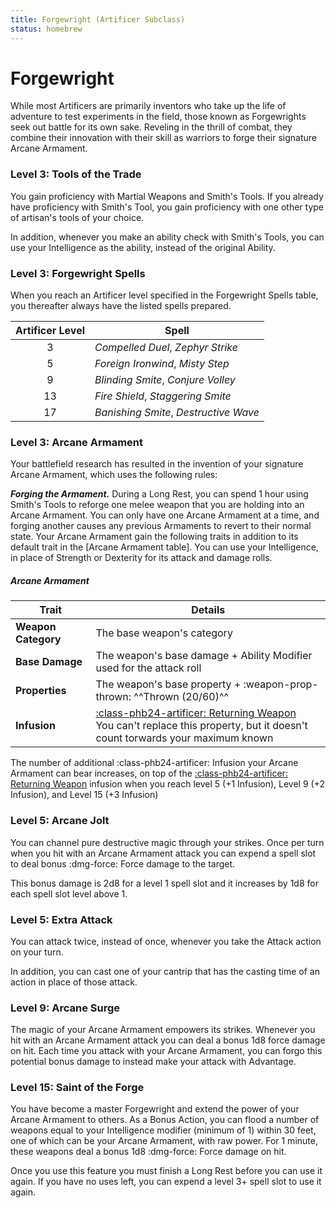 ```yaml
---
title: Forgewright (Artificer Subclass)
status: homebrew
---
```


# Forgewright

While most Artificers are primarily inventors who take up the life of adventure to test experiments in the field, those known as Forgewrights seek out battle for its own sake. Reveling in the thrill of combat, they combine their innovation with their skill as warriors to forge their signature Arcane Armament.

### Level 3: Tools of the Trade

You gain proficiency with Martial Weapons and Smith's Tools. If you already have proficiency with Smith's Tool, you gain proficiency with one other type of artisan's tools of your choice.

In addition, whenever you make an ability check with Smith's Tools, you can use your Intelligence as the ability, instead of the original Ability.

### Level 3: Forgewright Spells

When you reach an Artificer level specified in the Forgewright Spells table, you thereafter always have the listed spells prepared.

| Artificer Level | Spell |
|:-:|---|
| 3 | *Compelled Duel*, *Zephyr Strike* |
| 5 | *Foreign Ironwind*, *Misty Step* |
| 9 | *Blinding Smite*, *Conjure Volley* |
| 13 | *Fire Shield*, *Staggering Smite* |
| 17 | *Banishing Smite*, *Destructive Wave* |

### Level 3: Arcane Armament

Your battlefield research has resulted in the invention of your signature Arcane Armament, which uses the following rules:

***Forging the Armament.*** During a Long Rest, you can spend 1 hour using Smith's Tools to reforge one melee weapon that you are holding into an Arcane Armament. You can only have one Arcane Armament at a time, and forging another causes any previous Armaments to revert to their normal state. Your Arcane Armament gain the following traits in addition to its default trait in the [Arcane Armament table]. You can use your Intelligence, in place of Strength or Dexterity for its attack and damage rolls. 

##### Arcane Armament

| Trait | Details |
|---|---|
| **Weapon Category** | The base weapon's category |
| **Base Damage** | The weapon's base damage + Ability Modifier used for the attack roll |
| **Properties** | The weapon's base property + :weapon-prop-thrown: ^^Thrown (20/60)^^ | 
| **Infusion** | [:class-phb24-artificer: Returning Weapon] <br>You can't replace this property, but it doesn't count torwards your maximum known |

The number of additional :class-phb24-artificer: Infusion your Arcane Armament can bear increases, on top of the [:class-phb24-artificer: Returning Weapon] infusion when you reach level 5 (+1 Infusion), Level 9 (+2 Infusion), and Level 15 (+3 Infusion)

[:class-phb24-artificer: Returning Weapon]: ../../option/class-options/artificer-infusion/tce.md#returning-weapon

### Level 5: Arcane Jolt

You can channel pure destructive magic through your strikes. Once per turn when you hit with an Arcane Armament attack you can expend a spell slot to deal bonus :dmg-force: Force damage to the target. 

This bonus damage is 2d8 for a level 1 spell slot and it increases by 1d8 for each spell slot level above 1.

### Level 5: Extra Attack

You can attack twice, instead of once, whenever you take the Attack action on your turn.

In addition, you can cast one of your cantrip that has the casting time of an action in place of those attack.

### Level 9: Arcane Surge

The magic of your Arcane Armament empowers its strikes. Whenever you hit with an Arcane Armament attack you can deal a bonus 1d8 force damage on hit. Each time you attack with your Arcane Armament, you can forgo this potential bonus damage to instead make your attack with Advantage.

### Level 15: Saint of the Forge

You have become a master Forgewright and extend the power of your Arcane Armament to others. As a Bonus Action, you can flood a number of weapons equal to your Intelligence modifier (minimum of 1) within 30 feet, one of which can be your Arcane Armament, with raw power. For 1 minute, these weapons deal a bonus 1d8 :dmg-force: Force damage on hit.

Once you use this feature you must finish a Long Rest before you can use it again. If you have no uses left, you can expend a level 3+ spell slot to use it again.